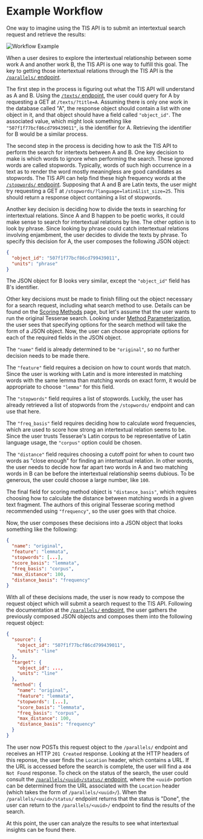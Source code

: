 # Example Workflow

One way to imagine using the TIS API is to submit an intertextual search request and retrieve the results:

![Workflow Example](../img/usecase.svg)

When a user desires to explore the intertextual relationship between some work A and another work B, the TIS API is one way to fulfill this goal.  The key to getting those intertextual relations through the TIS API is the [`/parallels/` endpoint](../endpoints/parallels.md).

The first step in the process is figuring out what the TIS API will understand as A and B.  Using the [`/texts/` endpoint](../endpoints/texts.md), the user could query for A by requesting a GET at `/texts/?title=A`.  Assuming there is only one work in the database called "A", the response object should contain a list with one object in it, and that object should have a field called `"object_id"`.  The associated value, which might look something like `"507f1f77bcf86cd799439011"`, is the identifier for A.  Retrieving the identifier for B would be a similar process.

The second step in the process is deciding how to ask the TIS API to perform the search for intertexts between A and B.  One key decision to make is which words to ignore when performing the search.  These ignored words are called stopwords.  Typically, words of such high occurrence in a text as to render the word mostly meaningless are good candidates as stopwords.  The TIS API can help find these high frequency words at the [`/stopwords/` endpoint](../endpoints/stopwords.md).  Supposing that A and B are Latin texts, the user might try requesting a GET at `/stopwords/?language=latin&list_size=25`.  This should return a response object containing a list of stopwords.

Another key decision is deciding how to divide the texts in searching for intertextual relations.  Since A and B happen to be poetic works, it could make sense to search for intertextual relations by line.  The other option is to look by phrase.  Since looking by phrase could catch intertextual relations involving enjambment, the user decides to divide the texts by phrase.  To specify this decision for A, the user composes the following JSON object:

```json
{
  "object_id": "507f1f77bcf86cd799439011",
  "units": "phrase"
}
```

The JSON object for B looks very similar, except the `"object_id"` field has B's identifier.

Other key decisions must be made to finish filling out the object necessary for a search request, including what search method to use.  Details can be found on the [Scoring Methods](../details/methods.md) page, but let's assume that the user wants to run the original Tesserae search.  Looking under [Method Parameterization](../details/methods.md#method-parameterization), the user sees that specifying options for the search method will take the form of a JSON object.  Now, the user can choose appropriate options for each of the required fields in the JSON object.

The `"name"` field is already determined to be `"original"`, so no further decision needs to be made there.

The `"feature"` field requires a decision on how to count words that match.  Since the user is working with Latin and is more interested in matching words with the same lemma than matching words on exact form, it would be appropriate to choose `"lemma"` for this field.

The `"stopwords"` field requires a list of stopwords.  Luckily, the user has already retrieved a list of stopwords from the `/stopwords/` endpoint and can use that here.

The `"freq_basis"` field requires deciding how to calculate word frequencies, which are used to score how strong an intertextual relation seems to be.  Since the user trusts Tesserae's Latin corpus to be representative of Latin language usage, the `"corpus"` option could be chosen.

The `"distance"` field requires choosing a cutoff point for when to count two words as "close enough" for finding an intertextual relation.  In other words, the user needs to decide how far apart two words in A and two matching words in B can be before the intertextual relationship seems dubious.  To be generous, the user could choose a large number, like `100`.

The final field for scoring method object is `"distance_basis"`, which requires choosing how to calculate the distance between matching words in a given text fragment.  The authors of this original Tesserae scoring method recommended using `"frequency"`, so the user goes with that choice.

Now, the user composes these decisions into a JSON object that looks something like the following:

```json
{
  "name": "original",
  "feature": "lemmata",
  "stopwords": [...],
  "score_basis": "lemmata",
  "freq_basis": "corpus",
  "max_distance": 100,
  "distance_basis": "frequency"
}
```

With all of these decisions made, the user is now ready to compose the request object which will submit a search request to the TIS API.  Following the documentation at the [`/parallels/` endpoint](../endpoints/parallels.md), the user gathers the previously composed JSON objects and composes them into the following request object:

```json
{
  "source": {
    "object_id": "507f1f77bcf86cd799439011",
    "units": "line"
  },
  "target": {
    "object_id": ...,
    "units": "line"
  },
  "method": {
    "name": "original",
    "feature": "lemmata",
    "stopwords": [...],
    "score_basis": "lemmata",
    "freq_basis": "corpus",
    "max_distance": 100,
    "distance_basis": "frequency"
  }
}
```

The user now POSTs this request object to the `/parallels/` endpoint and receives an HTTP `201 Created` response.  Looking at the HTTP headers of this reponse, the user finds the `Location` header, which contains a URL.  If the URL is accessed before the search is complete, the user will find a `404 Not Found` response.  To check on the status of the search, the user could consult the [`/parallels/<uuid>/status/` endpoint](../endpoints/parallels-uuid-status.md), where the `<uuid>` portion can be determined from the URL associated with the `Location` header (which takes the form of `/parallels/<uuid>/`).  When the `/parallels/<uuid>/status/` endpoint returns that the status is "Done", the user can return to the `/parallels/<uuid>/` endpoint to find the results of the search.

At this point, the user can analyze the results to see what intertextual insights can be found there.
